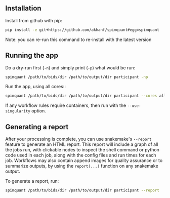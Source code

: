 ## Installation

Install from github with pip:

```bash
pip install -e git+https://github.com/akhanf/spimquant#egg=spimquant
```

Note: you can re-run this command to re-install with the latest version

## Running the app

Do a dry-run first (`-n`) and simply print (`-p`) what would be run:

```bash
spimquant /path/to/bids/dir /path/to/output/dir participant -np
```

Run the app, using all cores::

```bash
spimquant /path/to/bids/dir /path/to/output/dir participant --cores all
```

If any workflow rules require containers, then run with the `--use-singularity` option.

## Generating a report

After your processing is complete, you can use snakemake's `--report` feature to generate
an HTML report. This report will include a graph of all the jobs run, with clickable nodes
to inspect the shell command or python code used in each job, along with the config files and
run times for each job. Workflows may also contain append images for quality assurance or to
summarize outputs, by using the `report(...)` function on any snakemake output.

To generate a report, run:

```bash
spimquant /path/to/bids/dir /path/to/output/dir participant --report
```


